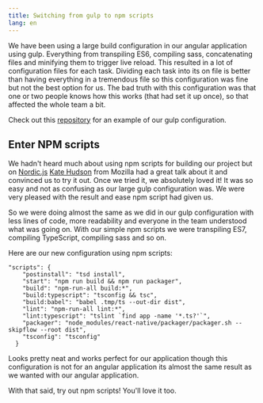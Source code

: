 ```yaml
---
title: Switching from gulp to npm scripts
lang: en
---
```


We have been using a large build configuration in our angular application using gulp. Everything  from transpiling ES6, compiling sass, concatenating files and minifying them to trigger live reload. This resulted in a lot of configuration files for each task. Dividing each task into its on file is better than having everything in a tremendous file so this configuration was fine but not the best option for us. The bad truth with this configuration was that one or two people knows how this works (that had set it up once), so that affected the whole team a bit.

Check out this [repository](https://github.com/drager/bean/tree/master/gulp) for an example of our gulp configuration.

## Enter NPM scripts
We hadn't heard much about using npm scripts for building our project but on [Nordic.js](http://nordicjs.com/) [Kate Hudson](http://blog.ibangspacebar.com/) from Mozilla had a great talk about it and convinced us to try it out. Once we tried it, we absolutely loved it! It was so easy and not as confusing as our large gulp configuration was. We were very pleased with the result and ease npm script had given us.

So we were doing almost the same as we did in our gulp configuration with less lines of code, more readability and everyone in the team understood what was going on. With our simple npm scripts we were transpiling ES7, compiling TypeScript, compiling sass and so on.

Here are our new configuration using npm scripts:
```
"scripts": {
    "postinstall": "tsd install",
    "start": "npm run build && npm run packager",
    "build": "npm-run-all build:*",
    "build:typescript": "tsconfig && tsc",
    "build:babel": "babel .tmp/ts --out-dir dist",
    "lint": "npm-run-all lint:*",
    "lint:typescript": "tslint `find app -name '*.ts?'`",
    "packager": "node_modules/react-native/packager/packager.sh --skipflow --root dist",
    "tsconfig": "tsconfig"
  }
```

Looks pretty neat and works perfect for our application though this configuration is not for an angular application its almost the same result as we wanted with our angular application.

With that said, try out npm scripts! You'll love it too.
